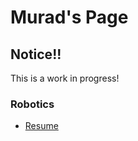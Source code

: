 # Murad's Page

## Notice!!
This is a work in progress!
### Robotics
* [Resume](https://github.com/MuradhaMalik/Murad-s-Page/blob/acda2e0732eb14cf292bd198d003f3a4d806fde4/files/Murad's%20Resume.pdf)
